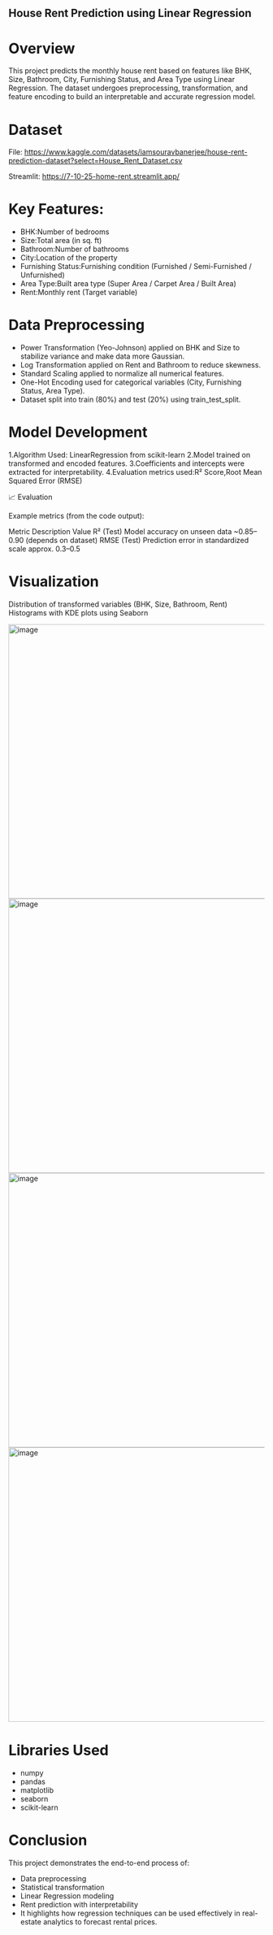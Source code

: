 ## House Rent Prediction using Linear Regression
# Overview
This project predicts the monthly house rent based on features like BHK, Size, Bathroom, City, Furnishing Status, and Area Type using Linear Regression.
The dataset undergoes preprocessing, transformation, and feature encoding to build an interpretable and accurate regression model.

# Dataset
File: https://www.kaggle.com/datasets/iamsouravbanerjee/house-rent-prediction-dataset?select=House_Rent_Dataset.csv

Streamlit: https://7-10-25-home-rent.streamlit.app/

# Key Features:
- BHK:Number of bedrooms
- Size:Total area (in sq. ft)
- Bathroom:Number of bathrooms
- City:Location of the property
- Furnishing Status:Furnishing condition (Furnished / Semi-Furnished / Unfurnished)
- Area Type:Built area type (Super Area / Carpet Area / Built Area)
- Rent:Monthly rent (Target variable)

# Data Preprocessing
- Power Transformation (Yeo-Johnson) applied on BHK and Size to stabilize variance and make data more Gaussian.
- Log Transformation applied on Rent and Bathroom to reduce skewness.
- Standard Scaling applied to normalize all numerical features.
- One-Hot Encoding used for categorical variables (City, Furnishing Status, Area Type).
- Dataset split into train (80%) and test (20%) using train_test_split.
  
# Model Development
1.Algorithm Used: LinearRegression from scikit-learn
2.Model trained on transformed and encoded features.
3.Coefficients and intercepts were extracted for interpretability.
4.Evaluation metrics used:R² Score,Root Mean Squared Error (RMSE)

📈 Evaluation

Example metrics (from the code output):

Metric	Description	Value
R² (Test)	Model accuracy on unseen data	~0.85–0.90 (depends on dataset)
RMSE (Test)	Prediction error in standardized scale	approx. 0.3–0.5

# Visualization
Distribution of transformed variables (BHK, Size, Bathroom, Rent)
Histograms with KDE plots using Seaborn

<img width="540" height="540" alt="image" src="https://github.com/user-attachments/assets/9e368fcb-4578-44bb-8f1c-e1bbb5105601" />
<img width="540" height="540" alt="image" src="https://github.com/user-attachments/assets/a2af29cd-de81-4e35-89e7-f2bbaff994ce" />
<img width="540" height="540" alt="image" src="https://github.com/user-attachments/assets/8de15bfb-dea6-44b9-8ebe-164915f8d737" />
<img width="540" height="540" alt="image" src="https://github.com/user-attachments/assets/59c15a25-7507-471d-88e1-18bf3101d7c5" />

# Libraries Used
- numpy
- pandas
- matplotlib
- seaborn
- scikit-learn

# Conclusion
This project demonstrates the end-to-end process of:
- Data preprocessing
- Statistical transformation
- Linear Regression modeling
- Rent prediction with interpretability
- It highlights how regression techniques can be used effectively in real-estate analytics to forecast rental prices.
